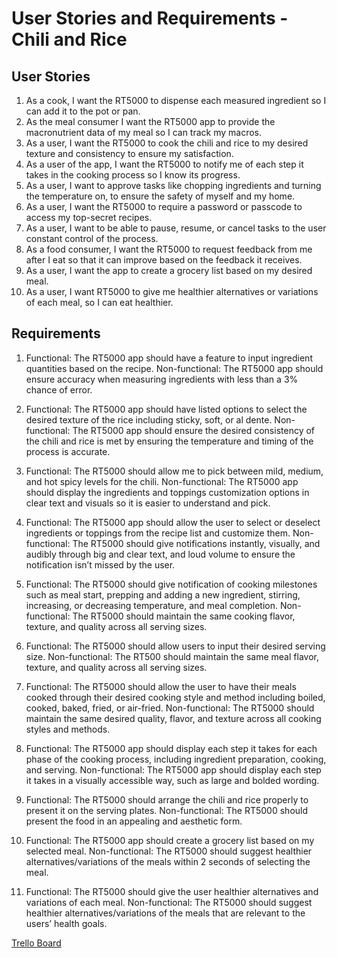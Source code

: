 # User Stories and Requirements - Chili and Rice

## User Stories
1. As a cook, I want the RT5000 to dispense each measured ingredient so I can add it to the pot or pan.
2. As the meal consumer I want the RT5000 app to provide the macronutrient data of my meal so I can track my macros.
3. As a user, I want the RT5000 to cook the chili and rice to my desired texture and consistency to ensure my satisfaction.
4. As a user of the app, I want the RT5000 to notify me of each step it takes in the cooking process so I know its progress.
5. As a user, I want to approve tasks like chopping ingredients and turning the temperature on, to ensure the safety of myself and my home.
6. As a user, I want the RT5000 to require a password or passcode to access my top-secret recipes.
7. As a user, I want to be able to pause, resume, or cancel tasks to the user constant control of the process.
8. As a food consumer, I want the RT5000 to request feedback from me after I eat so that it can improve based on the feedback it receives.
9. As a user, I want the app to create a grocery list based on my desired meal.
10. As a user, I want RT5000 to give me healthier alternatives or variations of each meal, so I can eat healthier.

## Requirements
1. Functional: The RT5000 app should have a feature to input ingredient quantities based on the recipe.
   Non-functional: The RT5000 app should ensure accuracy when measuring ingredients with less than a 3% chance of error.

3. Functional: The RT5000 app should have listed options to select the desired texture of the rice including sticky, soft, or al dente.
   Non-functional: The RT5000 app should ensure the desired consistency of the chili and rice is met by ensuring the temperature and timing of the process is accurate.

5. Functional: The RT5000 should allow me to pick between mild, medium, and hot spicy levels for the chili.
   Non-functional: The RT5000 app should display the ingredients and toppings customization options in clear text and visuals so it is easier to understand and pick.

7. Functional: The RT5000 app should allow the user to select or deselect ingredients or toppings from the recipe list and customize them.
   Non-functional: The RT5000 should give notifications instantly, visually, and audibly through big and clear text, and loud volume to ensure the notification isn’t missed by the user.

9. Functional: The RT5000 should give notification of cooking milestones such as meal start, prepping and adding a new ingredient, stirring, increasing, or decreasing temperature, and meal completion.
    Non-functional: The RT5000 should maintain the same cooking flavor, texture, and quality across all serving sizes.

11. Functional: The RT5000 should allow users to input their desired serving size.
    Non-functional: The RT500 should maintain the same meal flavor, texture, and quality across all serving sizes.

13. Functional: The RT5000 should allow the user to have their meals cooked through their desired cooking style and method including boiled, cooked, baked, fried, or air-fried.
    Non-functional: The RT5000 should maintain the same desired quality, flavor, and texture across all cooking styles and methods.

15. Functional: The RT5000 app should display each step it takes for each phase of the cooking process, including ingredient preparation, cooking, and serving.
    Non-functional: The RT5000 app should display each step it takes in a visually accessible way, such as large and bolded wording.
17. Functional: The RT5000 should arrange the chili and rice properly to present it on the serving plates.
    Non-functional: The RT5000 should present the food in an appealing and aesthetic form.

19. Functional: The RT5000 app should create a grocery list based on my selected meal.
    Non-functional: The RT5000 should suggest healthier alternatives/variations of the meals within 2 seconds of selecting the meal.

21. Functional: The RT5000 should give the user healthier alternatives and variations of each meal.
    Non-functional: The RT5000 should suggest healthier alternatives/variations of the meals that are relevant to the users’ health goals.

[Trello Board](https://trello.com/b/UaC2QlgM/user-stories)
